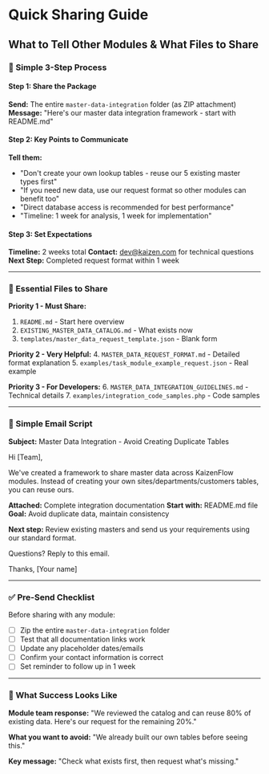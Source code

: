 # Quick Sharing Guide
## What to Tell Other Modules & What Files to Share

### 🚀 Simple 3-Step Process

#### Step 1: Share the Package
**Send:** The entire `master-data-integration` folder (as ZIP attachment)
**Message:** "Here's our master data integration framework - start with README.md"

#### Step 2: Key Points to Communicate
**Tell them:**
- "Don't create your own lookup tables - reuse our 5 existing master types first"
- "If you need new data, use our request format so other modules can benefit too"
- "Direct database access is recommended for best performance"
- "Timeline: 1 week for analysis, 1 week for implementation"

#### Step 3: Set Expectations
**Timeline:** 2 weeks total
**Contact:** dev@kaizen.com for technical questions
**Next Step:** Completed request format within 1 week

---

### 📁 Essential Files to Share

**Priority 1 - Must Share:**
1. `README.md` - Start here overview
2. `EXISTING_MASTER_DATA_CATALOG.md` - What exists now
3. `templates/master_data_request_template.json` - Blank form

**Priority 2 - Very Helpful:**
4. `MASTER_DATA_REQUEST_FORMAT.md` - Detailed format explanation
5. `examples/task_module_example_request.json` - Real example

**Priority 3 - For Developers:**
6. `MASTER_DATA_INTEGRATION_GUIDELINES.md` - Technical details
7. `examples/integration_code_samples.php` - Code samples

---

### 💬 Simple Email Script

**Subject:** Master Data Integration - Avoid Creating Duplicate Tables

Hi [Team],

We've created a framework to share master data across KaizenFlow modules. Instead of creating your own sites/departments/customers tables, you can reuse ours.

**Attached:** Complete integration documentation
**Start with:** README.md file
**Goal:** Avoid duplicate data, maintain consistency

**Next step:** Review existing masters and send us your requirements using our standard format.

Questions? Reply to this email.

Thanks,
[Your name]

---

### ✅ Pre-Send Checklist

Before sharing with any module:
- [ ] Zip the entire `master-data-integration` folder
- [ ] Test that all documentation links work
- [ ] Update any placeholder dates/emails
- [ ] Confirm your contact information is correct
- [ ] Set reminder to follow up in 1 week

---

### 🎯 What Success Looks Like

**Module team response:** "We reviewed the catalog and can reuse 80% of existing data. Here's our request for the remaining 20%."

**What you want to avoid:** "We already built our own tables before seeing this."

**Key message:** "Check what exists first, then request what's missing."